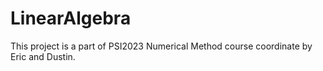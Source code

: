 # LinearAlgebra
This project is a part of PSI2023 Numerical Method course coordinate by Eric and Dustin.
